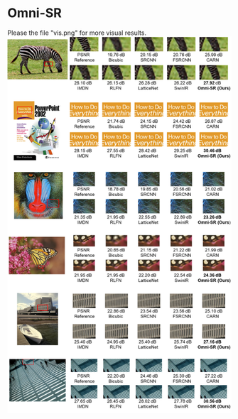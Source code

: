 # Omni-SR
Please the file "vis.png" for more visual results. 
![Image text](https://github.com/Francis0625/Omni-SR/blob/main/vis.png)
